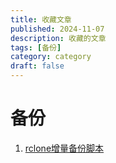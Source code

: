 ```yaml
---
title: 收藏文章
published: 2024-11-07
description: 收藏的文章
tags: [备份]
category: category
draft: false
---
```

# 备份
1. [rclone增量备份脚本](https://www.nodeseek.com/post-182756-1)